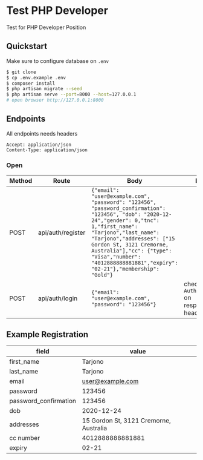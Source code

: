 # Test PHP Developer
Test for PHP Developer Position

## Quickstart

Make sure to configure database on `.env`
```sh
$ git clone
$ cp .env.example .env
$ composer install
$ php artisan migrate --seed
$ php artisan serve --port=8000 --host=127.0.0.1
# open browser http://127.0.0.1:8000
```

## Endpoints
All endpoints needs headers 
```
Accept: application/json
Content-Type: application/json
```
### Open
| Method      | Route | Body | Notes
| ----------- | ----- | ---- | ---
| POST  | api/auth/register | `{"email": "user@example.com", "password": "123456", "password_confirmation": "123456", "dob": "2020-12-24","gender": 0,"tnc": 1,"first_name": "Tarjono","last_name": "Tarjono","addresses": ["15 Gordon St, 3121 Cremorne, Australia"],"cc": {"type": "Visa","number": "4012888888881881","expiry": "02-21"},"membership": "Gold"}`
| POST  | api/auth/login | `{"email": "user@example.com", "password": "123456"}` | check `Authorization` on response's headers

## Example Registration

| field | value
| ----- | ---
| first_name | Tarjono
| last_name | Tarjono
| email | user@example.com
| password | 123456
| password_confirmation | 123456
| dob | 2020-12-24
| addresses | 15 Gordon St, 3121 Cremorne, Australia
| cc number | 4012888888881881
| expiry | 02-21

